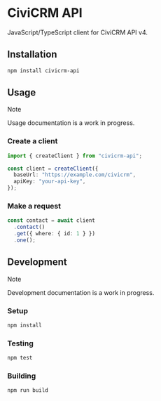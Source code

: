 # CiviCRM API

JavaScript/TypeScript client for CiviCRM API v4.

## Installation

```sh
npm install civicrm-api
```

## Usage

> [!NOTE]
> Usage documentation is a work in progress.

### Create a client

```ts
import { createClient } from "civicrm-api";

const client = createClient({
  baseUrl: "https://example.com/civicrm",
  apiKey: "your-api-key",
});
```

### Make a request

```ts
const contact = await client
  .contact()
  .get({ where: { id: 1 } })
  .one();
```

## Development

> [!NOTE]
> Development documentation is a work in progress.

### Setup

```sh
npm install
```

### Testing

```sh
npm test
```

### Building

```sh
npm run build
```
